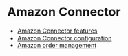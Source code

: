 # Amazon Connector

  * [Amazon Connector features](amazon_connector/features.html)
  * [Amazon Connector configuration](amazon_connector/setup.html)
  * [Amazon order management](amazon_connector/manage.html)

